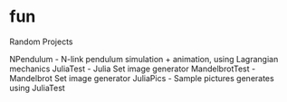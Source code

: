 # fun

Random Projects

NPendulum - N-link pendulum simulation + animation, using Lagrangian mechanics
JuliaTest - Julia Set image generator 
MandelbrotTest - Mandelbrot Set image generator
JuliaPics - Sample pictures generates using JuliaTest
